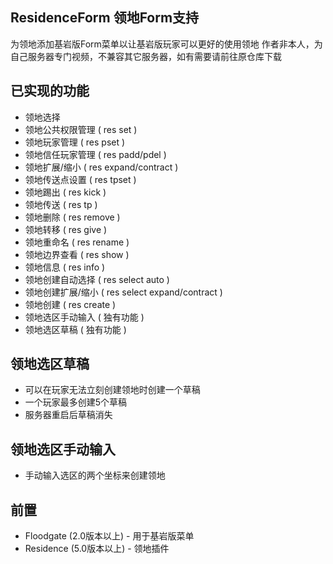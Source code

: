 ## ResidenceForm 领地Form支持
为领地添加基岩版Form菜单以让基岩版玩家可以更好的使用领地
作者非本人，为自己服务器专门视频，不兼容其它服务器，如有需要请前往原仓库下载
## 已实现的功能
* 领地选择
* 领地公共权限管理 ( res set )
* 领地玩家管理 ( res pset )
* 领地信任玩家管理 ( res padd/pdel )
* 领地扩展/缩小 ( res expand/contract )
* 领地传送点设置 ( res tpset )
* 领地踢出 ( res kick )
* 领地传送 ( res tp )
* 领地删除 ( res remove )
* 领地转移 ( res give )
* 领地重命名 ( res rename )
* 领地边界查看 ( res show )
* 领地信息 ( res info )
* 领地创建自动选择 ( res select auto )
* 领地创建扩展/缩小 ( res select expand/contract )
* 领地创建 ( res create )
* 领地选区手动输入 ( 独有功能 )
* 领地选区草稿 ( 独有功能 )
## 领地选区草稿
* 可以在玩家无法立刻创建领地时创建一个草稿
* 一个玩家最多创建5个草稿
* 服务器重启后草稿消失
## 领地选区手动输入
* 手动输入选区的两个坐标来创建领地
## 前置
* Floodgate (2.0版本以上) - 用于基岩版菜单
* Residence (5.0版本以上) - 领地插件
